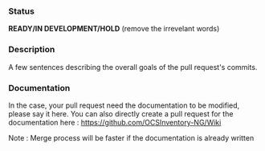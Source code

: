 ### Status
**READY/IN DEVELOPMENT/HOLD** (remove the irrevelant words)

### Description
A few sentences describing the overall goals of the pull request's commits.

### Documentation
In the case, your pull request need the documentation to be modified, please say it here.
You can also directly create a pull request for the documentation here : https://github.com/OCSInventory-NG/Wiki

Note : Merge process will be faster if the documentation is already written


